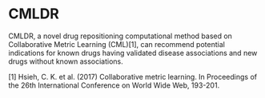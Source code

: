 # CMLDR

CMLDR, a novel drug repositioning computational method based on Collaborative Metric Learning (CML)[1], can recommend potential indications for known drugs having validated disease associations and new drugs without known associations. 

[1] Hsieh, C. K. et al. (2017) Collaborative metric learning. In Proceedings of the 26th International Conference on World Wide Web, 193-201.
